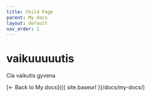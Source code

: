 ```yaml
---
title: Child Page
parent: My docs
layout: default
nav_order: 1
---
```


# vaikuuuuutis

Cia vaikutis gyvena

[← Back to My docs]({{ site.baseurl }}/docs/my-docs/)
